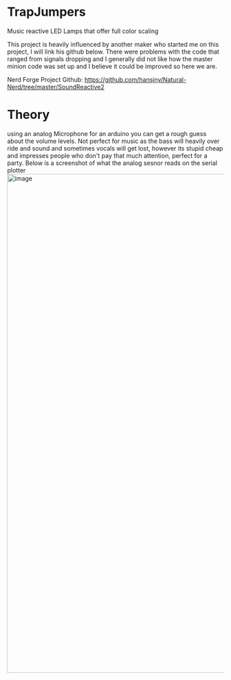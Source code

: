 # TrapJumpers
Music reactive LED Lamps that offer full color scaling

This project is heavily influenced by another maker who started me on this project, I will link his github below. There were problems with the code that ranged from signals dropping and I generally did not like how the master minion code was set up and I believe it could be improved so here we are.

Nerd Forge Project Github: https://github.com/hansjny/Natural-Nerd/tree/master/SoundReactive2

# Theory
using an analog Microphone for an arduino you can get a rough guess about the volume levels. Not perfect for music as the bass will heavily over ride and sound and sometimes vocals will get lost, however its stupid cheap and impresses people who don't pay that much attention, perfect for a party.
Below is a screenshot of what the analog sesnor reads on the serial plotter
<img width="1161" alt="image" src="https://user-images.githubusercontent.com/64546287/131937734-52f60e93-6fb8-4416-88b4-49edb1bc4f39.png">
